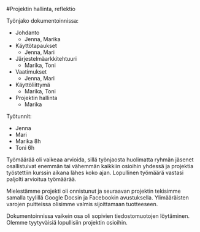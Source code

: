 ﻿#Projektin hallinta, reflektio

Työnjako dokumentoinnissa:
- Johdanto
	- Jenna, Marika
- Käyttötapaukset
	- Jenna, Mari
- Järjestelmäarkkitehtuuri
	- Marika, Toni
- Vaatimukset
	- Jenna, Mari
- Käyttöliittymä
	- Marika, Toni
- Projektin hallinta
	- Marika
	
Työtunnit:
- Jenna
- Mari
- Marika 8h
- Toni 6h
	
Työmäärää oli vaikeaa arvioida, sillä työnjaosta huolimatta ryhmän jäsenet osallistuivat enemmän tai vähemmän kaikkiin osioihin yhdessä ja projektia työstettiin kurssin aikana lähes koko ajan.
Lopullinen työmäärä vastasi paljolti arvioitua työmäärää.

Mielestämme projekti oli onnistunut ja seuraavan projektin tekisimme samalla tyylillä Google Docsin ja Facebookin avustuksella. Ylimääräisten varojen puitteissa olisimme valmis sijoittamaan tuotteeseen.

Dokumentoinnissa vaikein osa oli sopivien tiedostomuotojen löytäminen. Olemme tyytyväisiä lopullisiin projektin osioihin.

